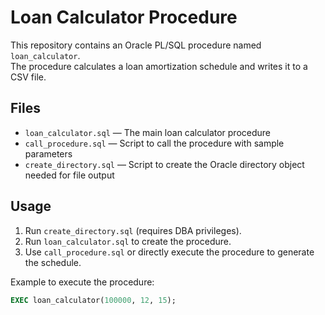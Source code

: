 # Loan Calculator Procedure

This repository contains an Oracle PL/SQL procedure named `loan_calculator`.  
The procedure calculates a loan amortization schedule and writes it to a CSV file.

## Files

- `loan_calculator.sql` — The main loan calculator procedure  
- `call_procedure.sql` — Script to call the procedure with sample parameters  
- `create_directory.sql` — Script to create the Oracle directory object needed for file output  

## Usage

1. Run `create_directory.sql` (requires DBA privileges).  
2. Run `loan_calculator.sql` to create the procedure.  
3. Use `call_procedure.sql` or directly execute the procedure to generate the schedule.  

Example to execute the procedure:
```sql
EXEC loan_calculator(100000, 12, 15);

